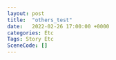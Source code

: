 ```yaml
---
layout: post
title:  "others_test"
date:   2022-02-26 17:00:00 +0000
categories: Etc
Tags: Story Etc
SceneCode: []
---
```


